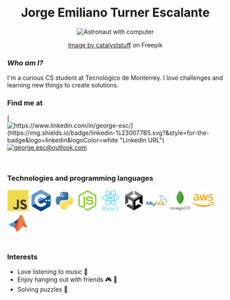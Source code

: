 <h1 align='center'> Jorge Emiliano Turner Escalante </h1>
<div align="center">
    <img alt="Astronaut with computer" title="Vector gratuito astronauta lindo que sostiene la ilustración del icono del vector de la historieta del ordenador portátil. icono de ciencia tecnología aislado" src="https://img.freepik.com/free-vector/cute-astronaut-holding-laptop-cartoon-vector-icon-illustration-science-technology-icon-isolated_138676-5958.jpg?w=1380&t=st=1683747259~exp=1683747859~hmac=39ebb50bc4e43ff9a3362ea15e4f548b5ee447719e7f89c754c7397c40c10c85" height = "350px">
  <p><a href="https://www.freepik.com/free-vector/cute-astronaut-holding-laptop-cartoon-vector-icon-illustration-science-technology-icon-isolated_31348446.htm#query=astronaut%20computer&position=3&from_view=keyword&track=ais">Image by catalyststuff</a> on Freepik</p>

  
</div>

### *Who am I?*
I'm a curious CS student at Tecnológico de Monterrey. I love challenges and learning new things to create solutions.

### Find me at  
[![https://www.linkedin.com/in/george-esc/](https://img.shields.io/badge/linkedin-%230077B5.svg?&style=for-the-badge&logo=linkedin&logoColor=white "LinkedIn URL")](https://www.linkedin.com/in/george-esc/)
[![george.esc@outlook.com](https://img.shields.io/badge/Outlook-0078D4?style=for-the-badge&logo=microsoft-outlook&logoColor=white "Email")](george.esc@outlook.com)

<br>

### Technologies and programming languages

<div>
    <img alt = "JavaScript" height="50" src = "https://github.com/devicons/devicon/blob/master/icons/javascript/javascript-original.svg" >
    <img alt = "C++" height="50" src = "https://github.com/devicons/devicon/blob/master/icons/cplusplus/cplusplus-original.svg" >
    <img alt = "Python" height="50" src = "https://github.com/devicons/devicon/blob/master/icons/python/python-original.svg" >
    <img alt = "Node.js" height="50" src = "https://github.com/devicons/devicon/blob/master/icons/nodejs/nodejs-original.svg" >
    <img alt = "React" height="50" src = "https://github.com/devicons/devicon/blob/master/icons/react/react-original-wordmark.svg" >
    <img alt = "Unity" height="50" src = "https://github.com/devicons/devicon/blob/master/icons/unity/unity-original.svg" >
    <img alt = "MySQL" height="50" src = "https://github.com/devicons/devicon/blob/master/icons/mysql/mysql-original-wordmark.svg" >
    <img alt = "MongoDB" height="50" src = "https://github.com/devicons/devicon/blob/master/icons/mongodb/mongodb-original-wordmark.svg" >
    <img alt = "AWS" height="50" src = "https://github.com/devicons/devicon/blob/master/icons/amazonwebservices/amazonwebservices-plain-wordmark.svg" >
    <img alt = "Matlab" height="50" src = "https://github.com/devicons/devicon/blob/master/icons/matlab/matlab-original.svg" >
</div>

<br>

### Interests
- Love listening to music 🎵
- Enjoy hanging out with friends 🎮 🎥
- Solving puzzles 🧩

<!--
**HerrTurner/HerrTurner** is a ✨ _special_ ✨ repository because its `README.md` (this file) appears on your GitHub profile.

Here are some ideas to get you started:

- 🔭 I’m currently working on ...
- 🌱 I’m currently learning ...
- 👯 I’m looking to collaborate on ...
- 🤔 I’m looking for help with ...
- 💬 Ask me about ...
- 📫 How to reach me: ...
- 😄 Pronouns: ...
- ⚡ Fun fact: ...
-->
